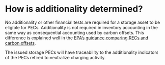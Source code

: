 # How is additionality determined?

No additionality or other financial tests are required for a storage asset to be eligible for PECs. Additionality is not required in inventory accounting in the same way as consequential accounting used by carbon offsets. This difference is explained well in the [EPA’s guidance comparing RECs and carbon offsets](https://www.epa.gov/sites/default/files/2018-03/documents/gpp_guide_recs_offsets.pdf).

The issued storage PECs will have traceability to the additionality indicators of the PECs retired to neutralize charging activity.
